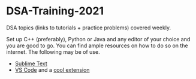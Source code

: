 # DSA-Training-2021
DSA topics (links to tutorials + practice problems) covered weekly.

Set up C++ (preferably), Python or Java and any editor of your choice and you are good to go. You can find ample resources on how to do so on the internet. The following may be of use.
* [Sublime Text](https://github.com/the-hyp0cr1t3/CC/blob/master/Sublime%20Text%20Setup.md)
* [VS Code](https://medium.com/@chinmaykulkarni8/how-to-setup-visual-studio-code-for-c-c-java-python-competitive-programming-angular-22fdc9b1f4c6) and a [cool extension](https://github.com/agrawal-d/competitive-programming-helper/)
